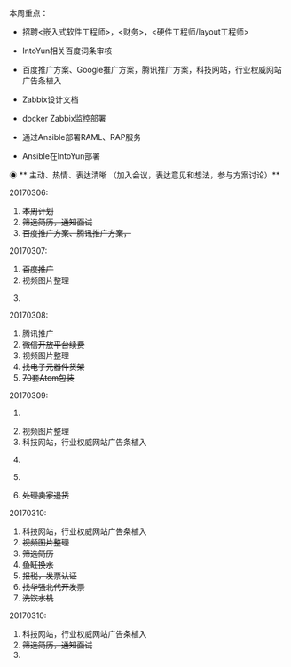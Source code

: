 本周重点：

* 招聘&lt;嵌入式软件工程师&gt;，&lt;财务&gt;，&lt;硬件工程师/layout工程师&gt;

* IntoYun相关百度词条审核

* 百度推广方案、Google推广方案，腾讯推广方案，科技网站，行业权威网站广告条植入

* Zabbix设计文档

* docker Zabbix监控部署

* 通过Ansible部署RAML、RAP服务

* Ansible在IntoYun部署

◉ ** 主动、热情、表达清晰 （加入会议，表达意见和想法，参与方案讨论）**

20170306:

1. ~~本周计划~~
2. ~~筛选简历，通知面试~~
3. ~~百度推广方案、腾讯推广方案，~~

20170307:

1. ~~百度推广~~
2. 视频图片整理
3. ~~~~ 打包发货（整个下午+晚上）~~~~

20170308:

1. ~~腾讯推广~~
2. ~~微信开放平台续费~~
3. 视频图片整理
4. ~~找电子元器件货架~~
5. ~~70套Atom包装~~

20170309:

1. ~~~~微信认证-资料邮件回复  ~~~~
2. 视频图片整理  
3. 科技网站，行业权威网站广告条植入  
4. ~~~~淘宝推广广告词  ~~~~
5. ~~~~找新同事要社保和公积金号 ~~~~ 
6. ~~处理卖家退货~~

20170310:

1. 科技网站，行业权威网站广告条植入 
2. ~~视频图片整理~~
3. ~~筛选简历~~
4. ~~鱼缸换水~~
5. ~~报税，发票认证~~
6. ~~找华强北代开发票~~
7. ~~洗饮水机~~

20170310:

1. 科技网站，行业权威网站广告条植入 
2. ~~筛选简历，通知面试~~
3. 


